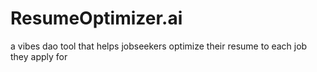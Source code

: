 # ResumeOptimizer.ai
a vibes dao tool that helps jobseekers optimize their resume to each job they apply for
